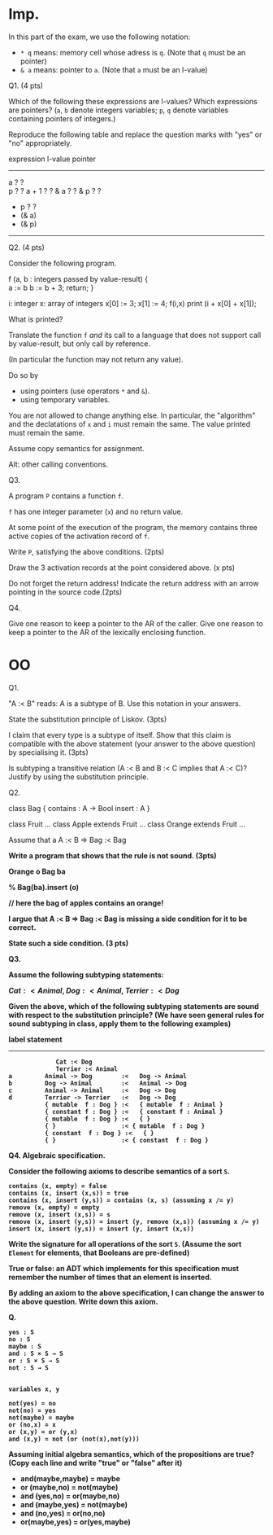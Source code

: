 Imp.
====

In this part of the exam, we use the following notation: 

* `* q` means: memory cell whose adress is `q`. (Note that `q` must be an pointer)
* `& a` means: pointer to `a`. (Note that `a` must be an l-value)


Q1. (4 pts)

Which of the following these expressions are l-values? Which expressions are pointers?
(`a`, `b` denote integers variables; `p`, `q` denote variables containing pointers of integers.)

Reproduce the following table and replace the question marks with "yes" or "no" appropriately.

 expression  l-value        pointer
 ----------  --------       --------
 a           ?              ?               
 p           ?              ?
 a + 1       ?              ?
 & a         ?              ?
 & p         ?              ?
 * p         ?              ?
 * (& a)
 * (& p)


----------------------

Q2. (4 pts)

Consider the following program. 

f (a, b : integers passed by value-result) {    
    a := b
    b := b + 3;
    return;
}

i: integer
x: array of integers
x[0] := 3;
x[1] := 4;
f(i,x)
print (i + x[0] + x[1]);


What is printed?

Translate the function `f` *and* its call to a language that does not
support call by value-result, but only call by reference. 

(In particular the function may not return any value).

Do so by
  * using pointers (use operators `*` and `&`). 
  * using temporary variables.

You are not allowed to change anything
else. In particular, the "algorithm" and the declatations of `x` and
`i` must remain the same. The value printed must remain the same.

Assume copy semantics for assignment.

Alt: other calling conventions.

Q3.

A program `P` contains a function `f`.

`f` has one integer parameter (`x`) and no return value.

At some point of the execution of the program, the memory contains three active
copies of the activation record of `f`.

Write `P`, satisfying the above conditions. (2pts)

Draw the 3 activation records at the point considered above. (x pts)

Do not forget the return address! Indicate the return address with an arrow pointing in the
source code.(2pts)


Q4. 

Give one reason to keep a pointer to the AR of the caller.
Give one reason to keep a pointer to the AR of the lexically enclosing function.





OO
===

Q1. 

"A :< B" reads: A is a subtype of B. Use this notation in your answers.

State the substitution principle of Liskov. (3pts) 

I claim that every type is a subtype of itself. Show that this claim is compatible with 
the above statement (your answer to the above question) by specialising it. (3pts)

Is subtyping a transitive relation (A :< B and B :< C implies that A :< C)?
Justify by using the substitution principle.

Q2. 

class Bag<A> {
    contains : A -> Bool
    insert : A
}

class Fruit ...
class Apple  extends Fruit ...
class Orange extends Fruit ...


Assume that a A :< B => Bag<A> :< Bag<B>

Write a program that shows that the rule is not sound. (3pts)

Orange o
Bag<Apple> ba

% Bag<Fruit>(ba).insert (o)

// here the bag of apples contains an orange!


I argue that A :< B => Bag<A> :< Bag<B> is missing a side condition for it to be correct.

State such a side condition. (3 pts)


Q3. 

Assume the following subtyping statements:

$Cat :< Animal$, $Dog :< Animal$, $Terrier :< Dog$

Given the above, which of the following subtyping statements are sound
with respect to the substitution principle?  (We have seen general
rules for sound subtyping in class, apply them to the following
examples)



  label     statement
 -------  -------------------------------------------------
                 Cat :< Dog
                 Terrier :< Animal 
    a         Animal -> Dog        :<   Dog -> Animal
    b         Dog -> Animal        :<   Animal -> Dog
    c         Animal -> Animal     :<   Dog -> Dog
    d         Terrier -> Terrier   :<   Dog -> Dog
              { mutable  f : Dog } :<   { mutable  f : Animal }
              { constant f : Dog } :<   { constant f : Animal }
              { mutable  f : Dog } :<   { }
              { }                  :< { mutable  f : Dog } 
              { constant  f : Dog } :<   { }
              { }                  :< { constant  f : Dog } 


Q4.  Algebraic specification.

Consider the following axioms to describe semantics of a sort `S`.

~~~~~~~~~~~~~~~~
contains (x, empty) = false
contains (x, insert (x,s)) = true
contains (x, insert (y,s)) = contains (x, s) (assuming x /= y)
remove (x, empty) = empty
remove (x, insert (x,s)) = s
remove (x, insert (y,s)) = insert (y, remove (x,s)) (assuming x /= y)
insert (x, insert (y,s)) = insert (y, insert (x,s))
~~~~~~~~~~~~~~~~

Write the signature for all operations of the sort `S`. (Assume the sort `Element` for elements, that
Booleans are pre-defined)

True or false: an ADT which implements for this specification must remember the
number of times that an element is inserted.

By adding an axiom to the above specification, I can change the answer to the above question.
Write down this axiom.




Q.

~~~~~~~~~~~~~~~~~~~~
yes : S
no : S
maybe : S
and : S × S → S
or : S × S → S
not : S → S


variables x, y

not(yes) = no
not(no) = yes
not(maybe) = maybe
or (no,x) = x
or (x,y) = or (y,x)
and (x,y) = not (or (not(x),not(y)))
~~~~~~~~~~~~~~~~~~~~


Assuming initial algebra semantics, which of the propositions are true?
(Copy each line and write "true" or "false" after it)

* and(maybe,maybe) = maybe 
* or  (maybe,no) = not(maybe)
* and (yes,no) = or(maybe,no)
* and (maybe,yes) = not(maybe)
* and (no,yes) = or(no,no)
* or(maybe,yes) = or(yes,maybe)
